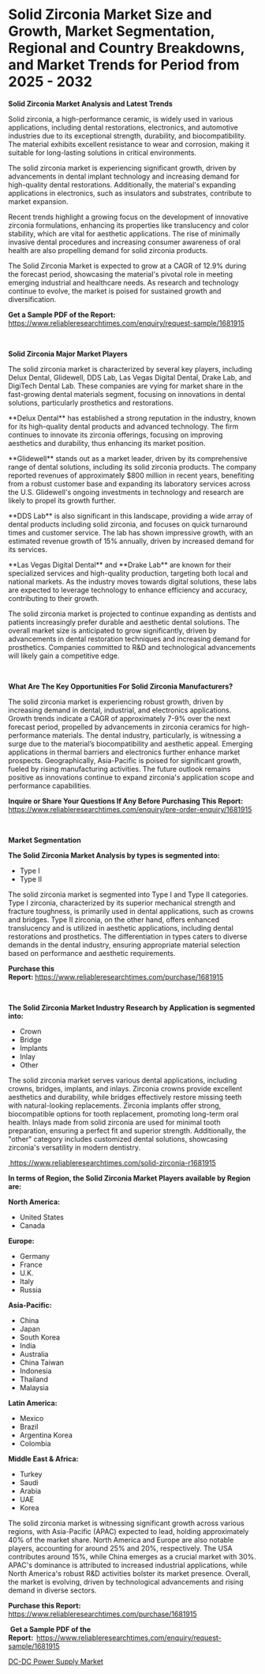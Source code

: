 <p><h1>Solid Zirconia Market Size and Growth, Market Segmentation, Regional and Country Breakdowns, and Market Trends for Period from 2025 -  2032</h1></p><p><strong>Solid Zirconia Market Analysis and Latest Trends</strong></p>
<p><p>Solid zirconia, a high-performance ceramic, is widely used in various applications, including dental restorations, electronics, and automotive industries due to its exceptional strength, durability, and biocompatibility. The material exhibits excellent resistance to wear and corrosion, making it suitable for long-lasting solutions in critical environments. </p><p>The solid zirconia market is experiencing significant growth, driven by advancements in dental implant technology and increasing demand for high-quality dental restorations. Additionally, the material's expanding applications in electronics, such as insulators and substrates, contribute to market expansion. </p><p>Recent trends highlight a growing focus on the development of innovative zirconia formulations, enhancing its properties like translucency and color stability, which are vital for aesthetic applications. The rise of minimally invasive dental procedures and increasing consumer awareness of oral health are also propelling demand for solid zirconia products. </p><p>The Solid Zirconia Market is expected to grow at a CAGR of 12.9% during the forecast period, showcasing the material's pivotal role in meeting emerging industrial and healthcare needs. As research and technology continue to evolve, the market is poised for sustained growth and diversification.</p></p>
<p><strong>Get a Sample PDF of the Report:&nbsp;</strong> <a href="https://www.reliableresearchtimes.com/enquiry/request-sample/1681915?utm_campaign=2237&utm_medium=2&utm_source=Github&utm_content=ia&utm_term=24032025&utm_id=solid-zirconia">https://www.reliableresearchtimes.com/enquiry/request-sample/1681915</a></p>
<p>&nbsp;</p>
<p><strong>Solid Zirconia Major Market Players</strong></p>
<p><p>The solid zirconia market is characterized by several key players, including Delux Dental, Glidewell, DDS Lab, Las Vegas Digital Dental, Drake Lab, and DigiTech Dental Lab. These companies are vying for market share in the fast-growing dental materials segment, focusing on innovations in dental solutions, particularly prosthetics and restorations.</p><p>**Delux Dental** has established a strong reputation in the industry, known for its high-quality dental products and advanced technology. The firm continues to innovate its zirconia offerings, focusing on improving aesthetics and durability, thus enhancing its market position.</p><p>**Glidewell** stands out as a market leader, driven by its comprehensive range of dental solutions, including its solid zirconia products. The company reported revenues of approximately $800 million in recent years, benefiting from a robust customer base and expanding its laboratory services across the U.S. Glidewell's ongoing investments in technology and research are likely to propel its growth further.</p><p>**DDS Lab** is also significant in this landscape, providing a wide array of dental products including solid zirconia, and focuses on quick turnaround times and customer service. The lab has shown impressive growth, with an estimated revenue growth of 15% annually, driven by increased demand for its services.</p><p>**Las Vegas Digital Dental** and **Drake Lab** are known for their specialized services and high-quality production, targeting both local and national markets. As the industry moves towards digital solutions, these labs are expected to leverage technology to enhance efficiency and accuracy, contributing to their growth.</p><p>The solid zirconia market is projected to continue expanding as dentists and patients increasingly prefer durable and aesthetic dental solutions. The overall market size is anticipated to grow significantly, driven by advancements in dental restoration techniques and increasing demand for prosthetics. Companies committed to R&D and technological advancements will likely gain a competitive edge.</p></p>
<p>&nbsp;</p>
<p><strong>What Are The Key Opportunities For Solid Zirconia Manufacturers?</strong></p>
<p><p>The solid zirconia market is experiencing robust growth, driven by increasing demand in dental, industrial, and electronics applications. Growth trends indicate a CAGR of approximately 7-9% over the next forecast period, propelled by advancements in zirconia ceramics for high-performance materials. The dental industry, particularly, is witnessing a surge due to the material’s biocompatibility and aesthetic appeal. Emerging applications in thermal barriers and electronics further enhance market prospects. Geographically, Asia-Pacific is poised for significant growth, fueled by rising manufacturing activities. The future outlook remains positive as innovations continue to expand zirconia's application scope and performance capabilities.</p></p>
<p><strong>Inquire or Share Your Questions If Any Before Purchasing This Report:</strong> <a href="https://www.reliableresearchtimes.com/enquiry/pre-order-enquiry/1681915?utm_campaign=2237&utm_medium=2&utm_source=Github&utm_content=ia&utm_term=24032025&utm_id=solid-zirconia">https://www.reliableresearchtimes.com/enquiry/pre-order-enquiry/1681915</a></p>
<p>&nbsp;</p>
<p><strong>Market Segmentation</strong></p>
<p><strong>The Solid Zirconia Market Analysis by types is segmented into:</strong></p>
<p><ul><li>Type I</li><li>Type II</li></ul></p>
<p><p>The solid zirconia market is segmented into Type I and Type II categories. Type I zirconia, characterized by its superior mechanical strength and fracture toughness, is primarily used in dental applications, such as crowns and bridges. Type II zirconia, on the other hand, offers enhanced translucency and is utilized in aesthetic applications, including dental restorations and prosthetics. The differentiation in types caters to diverse demands in the dental industry, ensuring appropriate material selection based on performance and aesthetic requirements.</p></p>
<p><strong>Purchase this Report:&nbsp;</strong><a href="https://www.reliableresearchtimes.com/purchase/1681915?utm_campaign=2237&utm_medium=2&utm_source=Github&utm_content=ia&utm_term=24032025&utm_id=solid-zirconia">https://www.reliableresearchtimes.com/purchase/1681915</a></p>
<p>&nbsp;</p>
<p><strong>The Solid Zirconia Market Industry Research by Application is segmented into:</strong></p>
<p><ul><li>Crown</li><li>Bridge</li><li>Implants</li><li>Inlay</li><li>Other</li></ul></p>
<p><p>The solid zirconia market serves various dental applications, including crowns, bridges, implants, and inlays. Zirconia crowns provide excellent aesthetics and durability, while bridges effectively restore missing teeth with natural-looking replacements. Zirconia implants offer strong, biocompatible options for tooth replacement, promoting long-term oral health. Inlays made from solid zirconia are used for minimal tooth preparation, ensuring a perfect fit and superior strength. Additionally, the "other" category includes customized dental solutions, showcasing zirconia's versatility in modern dentistry.</p></p>
<p><a href="https://www.reliableresearchtimes.com/solid-zirconia-r1681915?utm_campaign=2237&utm_medium=2&utm_source=Github&utm_content=ia&utm_term=24032025&utm_id=solid-zirconia">&nbsp;https://www.reliableresearchtimes.com/solid-zirconia-r1681915</a></p>
<p><strong>In terms of Region, the Solid Zirconia Market Players available by Region are:</strong></p>
<p>
    <p> <strong> North America: </strong>
        <ul>
            <li>United States</li>
            <li>Canada</li>
        </ul>
        </p> 
    <p> <strong> Europe: </strong>
        <ul>
            <li>Germany</li>
            <li>France</li>
            <li>U.K.</li>
            <li>Italy</li>
            <li>Russia</li>
        </ul>
        </p> 
    <p> <strong> Asia-Pacific: </strong>
        <ul>
            <li>China</li>
            <li>Japan</li>
            <li>South Korea</li>
            <li>India</li>
            <li>Australia</li>
            <li>China Taiwan</li>
            <li>Indonesia</li>
            <li>Thailand</li>
            <li>Malaysia</li>
        </ul>
        </p> 
    <p> <strong> Latin America: </strong>
        <ul>
            <li>Mexico</li>
            <li>Brazil</li>
            <li>Argentina Korea</li>
            <li>Colombia</li>
        </ul>
        </p> 
    <p> <strong> Middle East & Africa: </strong>
        <ul>
            <li>Turkey</li>
            <li>Saudi</li>
            <li>Arabia</li>
            <li>UAE</li>
            <li>Korea</li>
        </ul>
    </p>
    </p>
<p><p>The solid zirconia market is witnessing significant growth across various regions, with Asia-Pacific (APAC) expected to lead, holding approximately 40% of the market share. North America and Europe are also notable players, accounting for around 25% and 20%, respectively. The USA contributes around 15%, while China emerges as a crucial market with 30%. APAC's dominance is attributed to increased industrial applications, while North America's robust R&D activities bolster its market presence. Overall, the market is evolving, driven by technological advancements and rising demand in diverse sectors.</p></p>
<p><strong>Purchase this Report: </strong><a href="https://www.reliableresearchtimes.com/purchase/1681915?utm_campaign=2237&utm_medium=2&utm_source=Github&utm_content=ia&utm_term=24032025&utm_id=solid-zirconia">https://www.reliableresearchtimes.com/purchase/1681915</a></p>
<p>&nbsp;<strong>Get a Sample PDF of the Report:&nbsp;&nbsp;</strong><a href="https://www.reliableresearchtimes.com/enquiry/request-sample/1681915?utm_campaign=2237&utm_medium=2&utm_source=Github&utm_content=ia&utm_term=24032025&utm_id=solid-zirconia">https://www.reliableresearchtimes.com/enquiry/request-sample/1681915</a></p>
<p><strong></strong></p>
<p><p><a href="https://github.com/mcfred89/Market-Research-Report-List-1/blob/main/dc-dc-power-supply-market.md?utm_campaign=2237&utm_medium=2&utm_source=Github&utm_content=ia&utm_term=24032025&utm_id=solid-zirconia">DC-DC Power Supply Market</a></p></p>